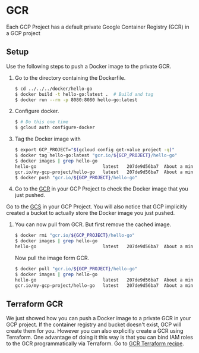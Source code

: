 # GCR

Each GCP Project has a default private Google Container Registry (GCR) in a GCP project

## Setup

Use the following steps to push a Docker image to the private GCR.

1. Go to the directory containing the Dockerfile.

   ```bash
   $ cd ../../../docker/hello-go
   $ docker build -t hello-go:latest .  # Build and tag
   $ docker run --rm -p 8080:8080 hello-go:latest
   ```

1. Configure docker.

   ```bash
   $ # Do this one time
   $ gcloud auth configure-docker
   ```

1. Tag the Docker image with 

   ```bash
   $ export GCP_PROJECT="$(gcloud config get-value project -q)"
   $ docker tag hello-go:latest "gcr.io/${GCP_PROJECT}/hello-go"
   $ docker images | grep hello-go
   hello-go                         latest   207de9d56ba7  About a minute ago   13.5MB
   gcr.io/my-gcp-project/hello-go   latest   207de9d56ba7  About a minute ago   13.5MB
   $ docker push "gcr.io/${GCP_PROJECT}/hello-go"
   ```

1. Go to the [GCR](https://console.cloud.google.com/gcr/images) in your GCP Project to check the Docker image that you just pushed.

  Go to the [GCS](https://console.cloud.google.com/storage/browser) in your GCP Project. You will also notice that GCP implicitly created a bucket to actually store the Docker image you just pushed.

1. You can now pull from GCR. But first remove the cached image.

   ```bash
   $ docker rmi "gcr.io/${GCP_PROJECT}/hello-go"
   $ docker images | grep hello-go
   hello-go                         latest   207de9d56ba7  About a minute ago   13.5MB
   ```

   Now pull the image form GCR.

   ```bash
   $ docker pull "gcr.io/${GCP_PROJECT}/hello-go"
   $ docker images | grep hello-go
   hello-go                         latest   207de9d56ba7  About a minute ago   13.5MB
   gcr.io/my-gcp-project/hello-go   latest   207de9d56ba7  About a minute ago   13.5MB
   ```

## Terraform GCR

We just showed how you can push a Docker image to a private GCR in your GCP project. If the container registry and bucket doesn't exist, GCP will create them for you. However you can also explicitly create a GCR using Terraform. One advantage of doing it this way is that you can bind IAM roles to the GCR programmatically via Terraform. Go to [GCR Terraform recipe](access-control).
